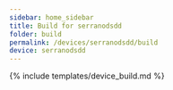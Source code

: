 ```yaml
---
sidebar: home_sidebar
title: Build for serranodsdd
folder: build
permalink: /devices/serranodsdd/build
device: serranodsdd
---
```

{% include templates/device_build.md %}
